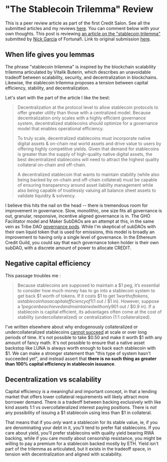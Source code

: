 # "The Stablecoin Trilemma" Review

This is a peer review article as part of the first Credit Salon. See all the submitted articles and my reviews [here](https://onetruekirk.github.io/). You can comment below with your own thoughts. This post is reviewing [an article on the "stablecoin trilemma"](https://fortunafi.beehiiv.com/p/the-stablecoin-trilemma) submitted by [Nick Garcia](https://twitter.com/thecurious_gark) of Fortunafi. Link to original submission [here](https://www.notion.so/dyadstable/DYAD-SSOT-441278f1a75c4760bbd0cac5dc8505bb?pvs=4).

## When life gives you lemmas

The phrase "stablecoin trilemma" is inspired by the blockchain scalability trilemma articulated by Vitalik Buterin, which describes an unavoidable tradeoff between scalability, security, and decentralization in blockchains. Likewise, the stablecoin trilemma proposes a tension between capital efficiency, stability, and decentralization.

Let's start with the part of the article I like the best:

>Decentralization at the protocol level to allow stablecoin protocols to offer greater utility than those with a centralized model. Because decentralization only scales with a highly efficient governance system, decentralized stablecoins should optimize for a governance model that enables operational efficiency.
>
>To truly scale, decentralized stablecoins must incorporate native digital assets & on-chain real world assets and drive value to users by offering highly competitive yields. Given that demand for stablecoins is greater than the supply of high-quality native digital assets, the best decentralized stablecoins will need to attract the highest quality collateral on-chain and off-chain.
>
>A decentralized stablecoin that wants to maintain stability (while also being backed by on-chain and off-chain collateral) must be capable of ensuring transparency around asset liability management while also being capable of trustlessly valuing all balance sheet assets to validate liquidity & solvency.

I believe this hits the nail on the head -- there is tremendous room for improvement in governance. Slow, monolithic, one size fits all governance is out, granular, responsive, incentive aligned governance is in. The GHO Facilitator model and Maker SubDAOs are an attempt at this, in the same vein as Tribe DAO [governance pods](https://tribe.fei.money/t/fip-82-governance-enhancements/3945). While I'm skeptical of subDAOs with their own liquid token that is used for emissions, this model is broadly an improvement to having only a single level of governance. In the Ethereum Credit Guild, you could say that each governance token holder is their own subDAO, with a discrete amount of power to allocate CREDIT.

## Negative capital efficiency

This passage troubles me :

>Because stablecoins are supposed to maintain a $1 peg, it’s essential to consider how much money has to go into a stablecoin system to get back $1 worth of tokens. If it costs $1 to get $1 worth of tokens, a stablecoin has a capital efficiency of 1 ($1 out / $1 in). However, suppose a $1 peg can be achieved and maintained with only 90% of its backing coming from fiat stablecoins. In that case, the stablecoin is considered 10% more capital efficient with a capital efficiency of 1.11 ($1 out / $0.9 in). If a stablecoin is capital efficient, its advantages often come at the cost of stability (undercollateralized) or centralization (1:1 collateralized).

I've written elsewhere about why endogenously collateralized or undercollateralized stablecoins [cannot succeed](https://onetruekirk.github.io/chrysopoeia.html) at scale or over long periods of time. It's not possible to take $0.50 and make it worth $1 with any amount of fancy math. It's not possible to ensure that a native asset backstop like LUNA is always worth enough to back each stablecoin with $1. We can make a stronger statement than "this type of system hasn't succeeded yet", and instead assert that **there is no such thing as greater than 100% capital efficiency in stablecoin issuance**.

## Decentralization vs scalability

Capital efficiency *is* a meaningful and important concept, in that a lending market that offers lower collateral requirements will likely attract more borrower demand. There *is* a tradeoff between backing exclusively with like kind assets 1:1 vs overcollateralized interest paying positions. There is *not* any possibility of issuing a $1 stablecoin using less than $1 in collateral.

That means that if you *only* want a stablecoin for its stable value, ie, if you are denominating your debt in it, you'll tend to prefer fiat stablecoins. If you care about yield, you'll prefer stablecoins with quality yield bearing RWA backing, while if you care mostly about censorship resistance, you might be willing to pay a premium for a stablecoin backed mostly by ETH. Yield isn't part of the trilemma as articulated, but it exists in the tradeoff space, in tension with decentralization and aligned with scalability.

<script src="https://utteranc.es/client.js"
        repo="OneTrueKirk/onetruekirk.github.io"
        issue-term="pathname"
        label="comment"
        theme="github-light"
        crossorigin="anonymous"
        async>
</script>